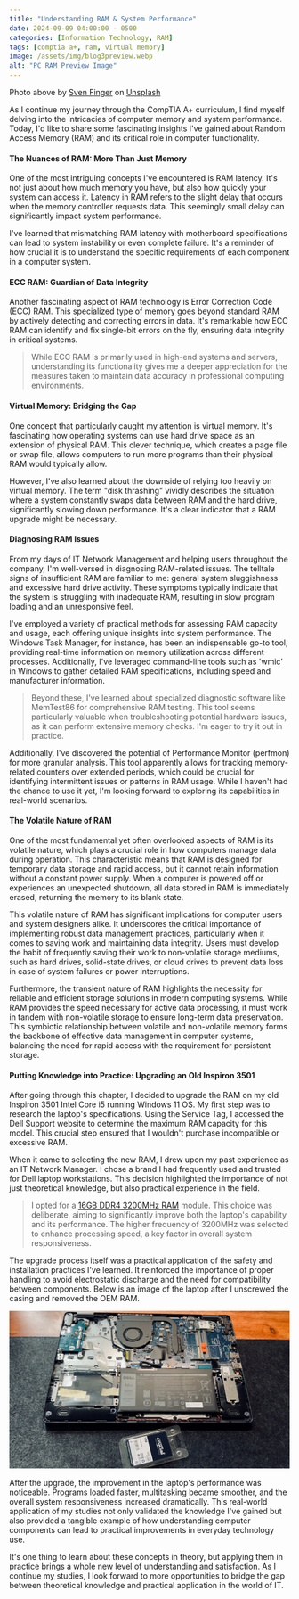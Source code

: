 ```yaml
---
title: "Understanding RAM & System Performance"
date: 2024-09-09 04:00:00 - 0500
categories: [Information Technology, RAM]
tags: [comptia a+, ram, virtual memory]
image: /assets/img/blog3preview.webp
alt: "PC RAM Preview Image"
---
```


Photo above by <a href="https://unsplash.com/@svenfinger?utm_content=creditCopyText&utm_medium=referral&utm_source=unsplash">Sven Finger</a> on <a href="https://unsplash.com/photos/black-and-silver-computer-motherboard-2sILr4DwabQ?utm_content=creditCopyText&utm_medium=referral&utm_source=unsplash">Unsplash</a>

As I continue my journey through the CompTIA A+ curriculum, I find myself delving into the intricacies of computer memory and system performance. Today, I'd like to share some fascinating insights I've gained about Random Access Memory (RAM) and its critical role in computer functionality.

#### The Nuances of RAM: More Than Just Memory

One of the most intriguing concepts I've encountered is RAM latency. It's not just about how much memory you have, but also how quickly your system can access it. Latency in RAM refers to the slight delay that occurs when the memory controller requests data. This seemingly small delay can significantly impact system performance.

I've learned that mismatching RAM latency with motherboard specifications can lead to system instability or even complete failure. It's a reminder of how crucial it is to understand the specific requirements of each component in a computer system.

#### ECC RAM: Guardian of Data Integrity

Another fascinating aspect of RAM technology is Error Correction Code (ECC) RAM. This specialized type of memory goes beyond standard RAM by actively detecting and correcting errors in data. It's remarkable how ECC RAM can identify and fix single-bit errors on the fly, ensuring data integrity in critical systems.

>While ECC RAM is primarily used in high-end systems and servers, understanding its functionality gives me a deeper appreciation for the measures taken to maintain data accuracy in professional computing environments.

#### Virtual Memory: Bridging the Gap

One concept that particularly caught my attention is virtual memory. It's fascinating how operating systems can use hard drive space as an extension of physical RAM. This clever technique, which creates a page file or swap file, allows computers to run more programs than their physical RAM would typically allow.

However, I've also learned about the downside of relying too heavily on virtual memory. The term "disk thrashing" vividly describes the situation where a system constantly swaps data between RAM and the hard drive, significantly slowing down performance. It's a clear indicator that a RAM upgrade might be necessary.

#### Diagnosing RAM Issues
From my days of IT Network Management and helping users throughout the company, I'm well-versed in diagnosing RAM-related issues. The telltale signs of insufficient RAM are familiar to me: general system sluggishness and excessive hard drive activity. These symptoms typically indicate that the system is struggling with inadequate RAM, resulting in slow program loading and an unresponsive feel.

I've employed a variety of practical methods for assessing RAM capacity and usage, each offering unique insights into system performance. The Windows Task Manager, for instance, has been an indispensable go-to tool, providing real-time information on memory utilization across different processes. Additionally, I've leveraged command-line tools such as 'wmic' in Windows to gather detailed RAM specifications, including speed and manufacturer information.  

> Beyond these, I've learned about specialized diagnostic software like MemTest86 for comprehensive RAM testing. This tool seems particularly valuable when troubleshooting potential hardware issues, as it can perform extensive memory checks. I'm eager to try it out in practice.

Additionally, I've discovered the potential of Performance Monitor (perfmon) for more granular analysis. This tool apparently allows for tracking memory-related counters over extended periods, which could be crucial for identifying intermittent issues or patterns in RAM usage. While I haven't had the chance to use it yet, I'm looking forward to exploring its capabilities in real-world scenarios.

#### The Volatile Nature of RAM

One of the most fundamental yet often overlooked aspects of RAM is its volatile nature, which plays a crucial role in how computers manage data during operation. This characteristic means that RAM is designed for temporary data storage and rapid access, but it cannot retain information without a constant power supply. When a computer is powered off or experiences an unexpected shutdown, all data stored in RAM is immediately erased, returning the memory to its blank state.

This volatile nature of RAM has significant implications for computer users and system designers alike. It underscores the critical importance of implementing robust data management practices, particularly when it comes to saving work and maintaining data integrity. Users must develop the habit of frequently saving their work to non-volatile storage mediums, such as hard drives, solid-state drives, or cloud drives to prevent data loss in case of system failures or power interruptions.

Furthermore, the transient nature of RAM highlights the necessity for reliable and efficient storage solutions in modern computing systems. While RAM provides the speed necessary for active data processing, it must work in tandem with non-volatile storage to ensure long-term data preservation. This symbiotic relationship between volatile and non-volatile memory forms the backbone of effective data management in computer systems, balancing the need for rapid access with the requirement for persistent storage.

#### Putting Knowledge into Practice: Upgrading an Old Inspiron 3501

After going through this chapter, I decided to upgrade the RAM on my old Inspiron 3501 Intel Core i5 running Windows 11 OS. My first step was to research the laptop's specifications. Using the Service Tag, I accessed the Dell Support website to determine the maximum RAM capacity for this model. This crucial step ensured that I wouldn't purchase incompatible or excessive RAM.

When it came to selecting the new RAM, I drew upon my past experience as an IT Network Manager. I chose a brand I had frequently used and trusted for Dell laptop workstations. This decision highlighted the importance of not just theoretical knowledge, but also practical experience in the field.

> I opted for a [16GB DDR4 3200MHz RAM](https://www.amazon.com/dp/B08C511GQH?ref=ppx_yo2ov_dt_b_fed_asin_title) module. This choice was deliberate, aiming to significantly improve both the laptop's capability and its performance. The higher frequency of 3200MHz was selected to enhance processing speed, a key factor in overall system responsiveness.

The upgrade process itself was a practical application of the safety and installation practices I've learned. It reinforced the importance of proper handling to avoid electrostatic discharge and the need for compatibility between components. Below is an image of the laptop after I unscrewed the casing and removed the OEM RAM.

![PC RAM](/assets/img/pcram.webp)

After the upgrade, the improvement in the laptop's performance was noticeable. Programs loaded faster, multitasking became smoother, and the overall system responsiveness increased dramatically. This real-world application of my studies not only validated the knowledge I've gained but also provided a tangible example of how understanding computer components can lead to practical improvements in everyday technology use.

It's one thing to learn about these concepts in theory, but applying them in practice brings a whole new level of understanding and satisfaction. As I continue my studies, I look forward to more opportunities to bridge the gap between theoretical knowledge and practical application in the world of IT.